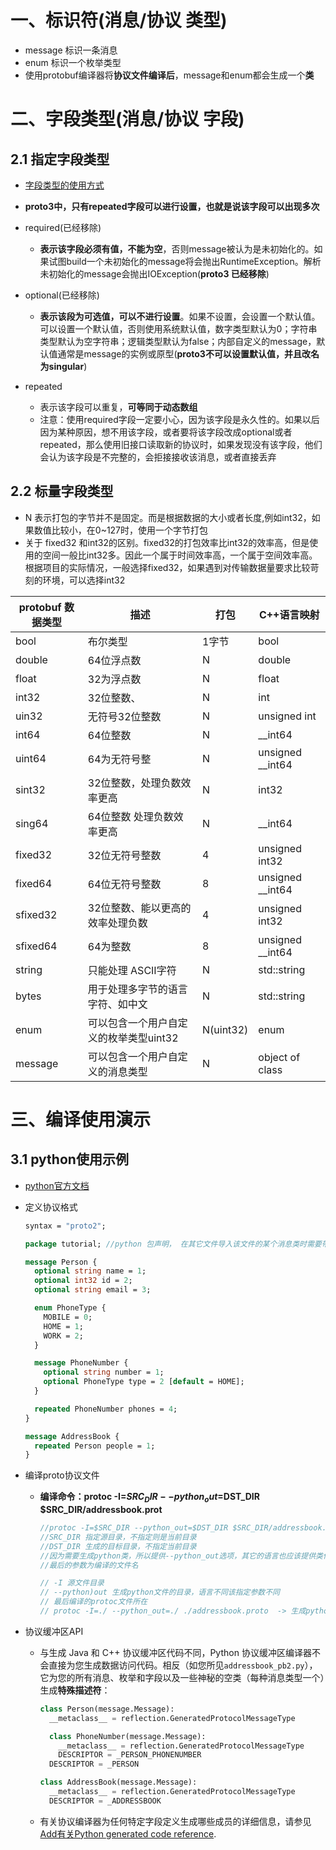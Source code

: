 # 一、标识符(消息/协议 类型)

- message 标识一条消息
- enum 标识一个枚举类型
- 使用protobuf编译器将**协议文件编译后**，message和enum都会生成一个**类**

# 二、字段类型(消息/协议 字段)

## 2.1  指定字段类型

- [字段类型的使用方式](https://blog.csdn.net/weixin_44534197/article/details/108757270?ops_request_misc=%257B%2522request%255Fid%2522%253A%2522165646687316782388072415%2522%252C%2522scm%2522%253A%252220140713.130102334.pc%255Fall.%2522%257D&request_id=165646687316782388072415&biz_id=0&utm_medium=distribute.pc_search_result.none-task-blog-2~all~first_rank_ecpm_v1~rank_v31_ecpm-2-108757270-null-null.142^v24^huaweicloudv2,157^v15^new_3&utm_term=protoc+%E6%80%8E%E4%B9%88%E7%BB%99repeated%E5%AD%97%E6%AE%B5%E8%B5%8B%E5%80%BCH&spm=1018.2226.3001.4187)
- **proto3中，只有repeated字段可以进行设置，也就是说该字段可以出现多次**

- required(已经移除)
  - **表示该字段必须有值，不能为空**，否则message被认为是未初始化的。如果试图build一个未初始化的message将会抛出RuntimeException。解析未初始化的message会抛出IOException(**proto3 已经移除**)
- optional(已经移除)
  - **表示该段为可选值，可以不进行设置**。如果不设置，会设置一个默认值。可以设置一个默认值，否则使用系统默认值，数字类型默认为0；字符串类型默认为空字符串；逻辑类型默认为false；内部自定义的message，默认值通常是message的实例或原型(**proto3不可以设置默认值，并且改名为singular**)
- repeated
  - 表示该字段可以重复，**可等同于动态数组**
  - 注意：使用required字段一定要小心，因为该字段是永久性的。如果以后因为某种原因，想不用该字段，或者要将该字段改成optional或者repeated，那么使用旧接口读取新的协议时，如果发现没有该字段，他们会认为该字段是不完整的，会拒接接收该消息，或者直接丢弃

## 2.2 标量字段类型

- N 表示打包的字节并不是固定。而是根据数据的大小或者长度,例如int32，如果数值比较小，在0~127时，使用一个字节打包
- 关于 fixed32 和int32的区别。fixed32的打包效率比int32的效率高，但是使用的空间一般比int32多。因此一个属于时间效率高，一个属于空间效率高。根据项目的实际情况，一般选择fixed32，如果遇到对传输数据量要求比较苛刻的环境，可以选择int32

| protobuf 数据类型 | 描述                                   | 打包      | C++语言映射      |
| ----------------- | -------------------------------------- | --------- | ---------------- |
| bool              | 布尔类型                               | 1字节     | bool             |
| double            | 64位浮点数                             | N         | double           |
| float             | 32为浮点数                             | N         | float            |
| int32             | 32位整数、                             | N         | int              |
| uin32             | 无符号32位整数                         | N         | unsigned int     |
| int64             | 64位整数                               | N         | __int64          |
| uint64            | 64为无符号整                           | N         | unsigned __int64 |
| sint32            | 32位整数，处理负数效率更高             | N         | int32            |
| sing64            | 64位整数 处理负数效率更高              | N         | __int64          |
| fixed32           | 32位无符号整数                         | 4         | unsigned int32   |
| fixed64           | 64位无符号整数                         | 8         | unsigned __int64 |
| sfixed32          | 32位整数、能以更高的效率处理负数       | 4         | unsigned int32   |
| sfixed64          | 64为整数                               | 8         | unsigned __int64 |
| string            | 只能处理 ASCII字符                     | N         | std::string      |
| bytes             | 用于处理多字节的语言字符、如中文       | N         | std::string      |
| enum              | 可以包含一个用户自定义的枚举类型uint32 | N(uint32) | enum             |
| message           | 可以包含一个用户自定义的消息类型       | N         | object of class  |

# 三、编译使用演示


## 3.1 python使用示例

- [python官方文档](https://developers.google.com/protocol-buffers/docs/pythontutorial#where-to-find-the-example-code)

- 定义协议格式

  ```protobuf
  syntax = "proto2";
  
  package tutorial; //python 包声明， 在其它文件导入该文件的某个消息类时需要带上这个标识符
  
  message Person {
    optional string name = 1;
    optional int32 id = 2;
    optional string email = 3;
  
    enum PhoneType {
      MOBILE = 0;
      HOME = 1;
      WORK = 2;
    }
  
    message PhoneNumber {
      optional string number = 1;
      optional PhoneType type = 2 [default = HOME];
    }
  
    repeated PhoneNumber phones = 4;
  }
  
  message AddressBook {
    repeated Person people = 1;
  }
  ```

- 编译proto协议文件

  - **编译命令：protoc -I=$SRC_DIR --python_out=$DST_DIR $SRC_DIR/addressbook.prot**

    ```protobuf
    //protoc -I=$SRC_DIR --python_out=$DST_DIR $SRC_DIR/addressbook.proto
    //SRC_DIR 指定源目录，不指定则是当前目录
    //DST_DIR 生成的目标目录，不指定当前目录
    //因为需要生成python类，所以提供--python_out选项，其它的语言也应该提供类似的选项
    //最后的参数为编译的文件名
    
    // -I 源文件目录
    // --python)out 生成python文件的目录，语言不同该指定参数不同
    // 最后编译的protoc文件所在
    // protoc -I=./ --python_out=./ ./addressbook.proto  -> 生成python文件
    ```

- 协议缓冲区API

  - 与生成 Java 和 C++ 协议缓冲区代码不同，Python 协议缓冲区编译器不会直接为您生成数据访问代码。相反（如您所见`addressbook_pb2.py`），它为您的所有消息、枚举和字段以及一些神秘的空类（每种消息类型一个）生成**特殊描述符**：

    ```python
    class Person(message.Message):
      __metaclass__ = reflection.GeneratedProtocolMessageType
    
      class PhoneNumber(message.Message):
        __metaclass__ = reflection.GeneratedProtocolMessageType
        DESCRIPTOR = _PERSON_PHONENUMBER
      DESCRIPTOR = _PERSON
    
    class AddressBook(message.Message):
      __metaclass__ = reflection.GeneratedProtocolMessageType
      DESCRIPTOR = _ADDRESSBOOK
    ```

  - 有关协议编译器为任何特定字段定义生成哪些成员的详细信息，请参见[Add有关Python generated code reference](https://developers.google.com/protocol-buffers/docs/reference/python-generated).



